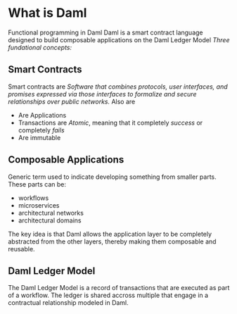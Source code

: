 # What is Daml
Functional programming in Daml
Daml is a smart contract language designed to build composable applications on the Daml Ledger Model
*Three fundational concepts:*
## Smart Contracts
Smart contracts are *Software that combines protocols, user interfaces, and promises expressed via those interfaces to formalize and secure relationships over public networks.*
Also are
- Are Applications
- Transactions are *Atomic*, meaning that it completely *success* or completely *fails*
- Are immutable
## Composable Applications
Generic term used to indicate developing something from smaller parts.
These parts can be:
- workflows
- microservices
- architectural networks
- architectural domains

The key idea is that Daml allows the application layer to be completely abstracted from the other layers, thereby making them composable and reusable.

## Daml Ledger Model
The Daml Ledger Model is a record of transactions that are executed as part of a workflow.
The ledger is shared accross multiple that engage in a contractual relationship modeled in Daml.
